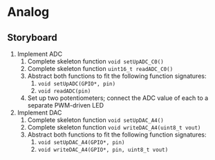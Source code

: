 # Analog

## Storyboard

1. Implement ADC
   1. Complete skeleton function `void setUpADC_C0()`
   2. Complete skeleton function `uint16_t readADC_C0()`
   3. Abstract both functions to fit the following function signatures:
      1. `void setUpADC(GPIO*, pin)`
      1. `void readADC(pin)`
   4. Set up two potentiometers; connect the ADC value of each to a separate PWM-driven LED
2. Implement DAC
   1. Complete skeleton function `void setUpDAC_A4()`
   2. Complete skeleton function `void writeDAC_A4(uint8_t vout)`
   3. Abstract both functions to fit the following function signatures:
      1. `void setUpDAC_A4(GPIO*, pin)`
      1. `void writeDAC_A4(GPIO*, pin, uint8_t vout)`
